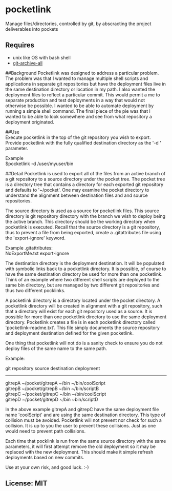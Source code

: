 pocketlink
==========

Manage files/directories, controlled by git, by abscracting the project deliverables into pockets 

## Requires
* unix like OS with bash shell
* [git-archive-all](https://github.com/Kentzo/git-archive-all)
                                                                                                                                                                                                                                                                                
##Background
Pocketlink was designed to address a particular problem.  The problem was that I wanted to manage multiple shell scripts and applications in separate git repositories but have the deployment files live in the same destination directory or location in my path.  I also wanted the deployment files to reflect a particular commit.  This would permit a me to separate production and test deployments in a way that would not otherwise be possible.  I wanted to be able to automate deployment by running a simple shell command.  The final piece of the pie was that I wanted to be able to look somewhere and see from what repository a deployment originated.                                                                                                                                                                      
                                                                                                                                                                                                                                                                                
##Use                                                                                                                                                                                                                                                                           
Execute pocketlink in the top of the git repository you wish to export.  Provide pocketlink with the fully qualified destination directory as the '-d ' parameter.                                                                                                              

Example                                                                                                                                                                                                                                                                        
$pocketlink -d /user/myuser/bin                                                                                                                                                                                                                                                 
                                                                                                                                                                                                                                                                                
##Detail                                                                                                                                                                                                                                                                        Pocketlink is used to export all of the files from an active branch of a git repository to a source directory under the pocket tree.  The pocket tree is a directory tree that contains a directory for each exported git repository and defaults to '~/pocket'.  One may examine the pocket directory to understand the alignment between destination files and and source repositories.                                                                                                                                                                       
                                                                                                                                                                                                                                                                                
The source directory is used as a source for pocketlink files.  This source directory is git repository directory with the branch we wish to deploy being the active branch.  This directory should be the working directory when pocketlink is executed.  Recall that the source directory is a git repository, thus to prevent a file from being exported, create a .gitattributes file using the 'export-ignore' keyword.                                                                                                                                    
                                                                                                                                                                                                                                                                                
Example .gitattributes:                                                                                                                                                                                                                                                         
NoExportMe.txt   export-ignore                                                                                                                                                                                                                                                  
                                                                                                                                                                                                                                                                                
The destination directory is the deployment destination.  It will be populated with symbolic links back to a pocketlink directory.  It is possible, of course to have the same destination directory be used for more than one pocketlink.  Think of an example where two different shell scripts are deployed to the same bin directory, but are managed by two different git repositories and thus two different pocklinks.                                                                                                                                   
                                                                                                                                                                                                                                                                                
A pocketlink directory is a directory located under the pocket directory.  A pocketlink directory will be created in alignment with a git repository, such that a directory will exist for each git repository used as a source.  It is possible for more than one pocketlink directory to use the same deployment directory.  Pocketlink creates a  file is in each pocketlink directory called 'pocketlink-readme.txt'.  This file simply documents the source repository and deployment destination defined for the given pocketlink.                        
                                                                                                                                                                                                                                                                                
One thing that pocketlink will not do is a sanity check to ensure you do not deploy files of the same name to the same path.                                                                                                                                                    
                                                                                                                                                                                                                                                                                
Example:                                                                                                                                                                                                                                                                        
                                                                                                                                                                                                                                                                                
git repository   source              destination   deployment                                                                                                                                                                                                                   
--------------   ----------------    ------------  -------------                                                                                                                                                                                                                
gitrepA          ~/pocket/gitrepA    ~/bin         ~/bin/coolScript                                                                                                                                                                                                             
gitrepB          ~/pocket/gitrepB    ~/bin         ~/bin/scriptB                                                                                                                                                                                                                
gitrepC          ~/pocket/gitrepC    ~/bin         ~/bin/coolScript                                                                                                                                                                                                             
gitrepD          ~/pocket/gitrepD    ~/bin         ~bin/scriptD                                                                                                                                                                                                                 
                                                                                                                                                                                                                                                                                
In the above example gitrepA and gitrepC have the same deployment file name 'coolScript' and are using the same destination directory.  This type of collision must be avoided.  Pocketlink will not prevent nor check for such a collision. It is up to you the user to prevent these collisions.  Just as one would need to prevent path collisions.                                                                                                                                                                                                          
                                                                                                                                                                                                                                                                                
Each time that pocklink is run from the same source directory with the same parameters, it will first attempt remove the old deployment so it may be replaced with the new deployment.  This should make it simple refresh deployments based on new commits.                    
                                                                                                                                                                                                                                                                                
Use at your own risk, and good luck.  :-) 

## License: MIT

